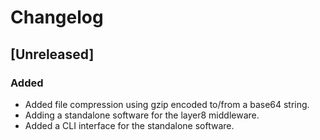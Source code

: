 # Changelog

## [Unreleased]

### Added

- Added file compression using gzip encoded to/from a base64 string.
- Adding a standalone software for the layer8 middleware.
- Added a CLI interface for the standalone software.
